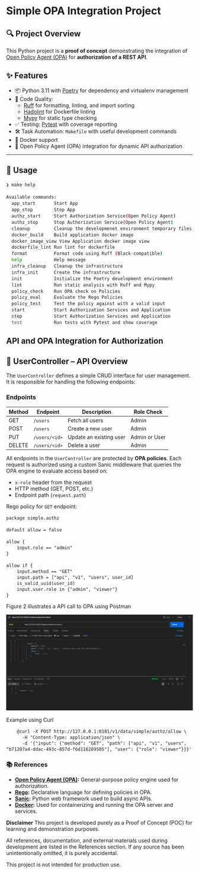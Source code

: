 # Simple OPA Integration Project

## 🔍 Project Overview

This Python project is a **proof of concept** demonstrating the integration of [Open Policy Agent (OPA)](https://www.openpolicyagent.org/) for **authorization of a REST API**. 

## ✨ Features

* 📦 Python 3.11 with [Poetry](https://python-poetry.org/) for dependency and virtualenv management
* 🧹 Code Quality:
  * [Ruff](https://github.com/astral-sh/ruff) for formatting, linting, and import sorting
  * [Hadolint](https://github.com/hadolint/hadolint) for Dockerfile linting
  * [Mypy](http://mypy-lang.org/) for static type checking
* ✅ Testing: [Pytest](https://docs.pytest.org/) with coverage reporting
* 🛠️ Task Automation: `Makefile` with useful development commands
* 🐳 Docker support
* 🔐 Open Policy Agent (OPA) integration for dynamic API authorization

---

## 🚀 Usage

```bash
❯ make help

Available commands:
  app_start       Start App
  app_stop        Stop App
  authz_start     Start Authorization Service(Open Policy Agent)
  authz_stop      Stop Authorization Service(Open Policy Agent)
  cleanup         Cleanup the developmenet environment temporary files
  docker_build    Build application docker image
  docker_image_view View Application docker image view
  dockerfile_lint Run lint for dockerfile
  format          Format code using Ruff (Black-compatible)
  help            Help message
  infra_cleanup   Cleanup the infrastructure
  infra_init      Create the infrastructure
  init            Initialize the Poetry development environment
  lint            Run static analysis with Ruff and Mypy
  policy_check    Run OPA check on Policies
  policy_eval     Evaluate the Rego Policies
  policy_test     Test the policy against with a valid input
  start           Start Authorization Services and Application
  stop            Start Authorization Services and Application
  test            Run tests with Pytest and show coverage
```

## API and OPA Integration for Authorization

## 👤 UserController – API Overview

The `UserController` defines a simple CRUD interface for user management. It is responsible for handling the following endpoints:

### Endpoints

| Method | Endpoint      | Description             | Role Check    |
| ------ | ------------- | ----------------------- |---------------|
| GET    | `/users`      | Fetch all users         | Admin         |
| POST   | `/users`      | Create a new user       | Admin         |
| PUT    | `/users/<id>` | Update an existing user | Admin or User |
| DELETE | `/users/<id>` | Delete a user           | Admin         |

All endpoints in the `UserController` are protected by **OPA policies**. Each request is authorized using a custom Sanic middleware that queries the OPA engine to evaluate access based on:

* `x-role` header from the request
* HTTP method (GET, POST, etc.)
* Endpoint path (`request.path`)

Rego policy for `GET` endpoint:

```rego
package simple.authz

default allow = false

allow {
    input.role == "admin"
}

allow if {
    input.method == "GET"
    input.path = ["api", "v1", "users", user_id]
    is_valid_uuid(user_id)
    input.user.role in {"admin", "viewer"}
}

```

Figure 2 illustrates a API call to OPA using Postman

![Execution](docs/postman.png)

Example using Curl
```
	@curl -X POST http://127.0.0.1:8181/v1/data/simple/authz/allow \
      -H "Content-Type: application/json" \
      -d '{"input": {"method": "GET", "path": ["api", "v1", "users", "b71207a4-ddac-493c-857d-f6d116289505"], "user": {"role": "viewer"}}}'
```

### 📚 References

* **[Open Policy Agent (OPA)](https://www.openpolicyagent.org/):** General-purpose policy engine used for authorization.
* **[Rego](https://www.openpolicyagent.org/docs/latest/policy-language/):** Declarative language for defining policies in OPA.
* **[Sanic](https://sanic.dev/):** Python web framework used to build async APIs.
* **[Docker](https://www.docker.com/):** Used for containerizing and running the OPA server and services.


**Disclaimer**
This project is developed purely as a Proof of Concept (POC) for learning and demonstration purposes.

All references, documentation, and external materials used during development are listed in the References section. If any source has been unintentionally omitted, it is purely accidental.

This project is not intended for production use. 